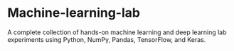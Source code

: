 # Machine-learning-lab
A complete collection of hands-on machine learning and deep learning lab experiments using Python, NumPy, Pandas, TensorFlow, and Keras.
